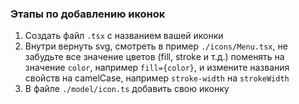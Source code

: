 ### Этапы по добавлению иконок

1. Создать файл `.tsx` с названием вашей иконки
2. Внутри вернуть svg, смотреть в пример `./icons/Menu.tsx`,
   не забудьте все значение цветов (fill, stroke и т.д.) поменять на значение `color`, например `fill={color}`, и измените названия свойств на camelCase, например `stroke-width` на `strokeWidth`
3. В файле `./model/icon.ts` добавить свою иконку
